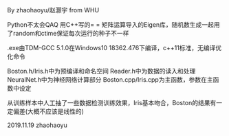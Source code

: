 
By zhaohaoyu/赵灏宇 from WHU

Python不太会QAQ     用C++写的= =
矩阵运算导入的Eigen库，随机数生成一起用了random和ctime保证每次运行的种子不一样

.exe由TDM-GCC 5.1.0在Windows10 18362.476下编译，c++11标准，无编译优化命令

Boston.h/Iris.h中为预编译和命名空间
Reader.h中为数据的读入和处理
NeuralNet.h中为神经网络计算部分
Boston.cpp/Iris.cpp为主函数，参数在主函数中设定

从训练样本中人工抽了一些数据检测训练效果，Iris基本吻合，Boston的结果有一定偏差(大概不应该是线性的)

2019.11.19 zhaohaoyu


